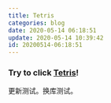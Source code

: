 ```yaml
---
title: Tetris
categories: blog
date: 2020-05-14 06:18:51
update: 2020-05-14 10:39:42
id: 20200514-06:18:51
---
```

### Try to click [Tetris](./minigames/tetris.html)!
更新测试。换库测试。
